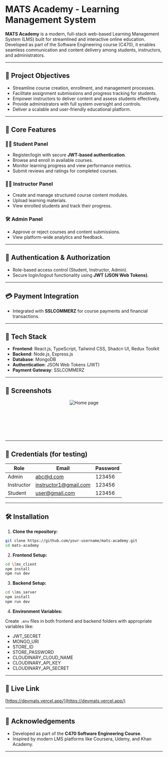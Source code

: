 # MATS Academy - Learning Management System

**MATS Academy** is a modern, full-stack web-based Learning Management System (LMS) built for streamlined and interactive online education. Developed as part of the Software Engineering course (C470), it enables seamless communication and content delivery among students, instructors, and administrators.

---

## 🎯 Project Objectives

- Streamline course creation, enrollment, and management processes.
- Facilitate assignment submissions and progress tracking for students.
- Empower instructors to deliver content and assess students effectively.
- Provide administrators with full system oversight and controls.
- Deliver a scalable and user-friendly educational platform.

---

## 🚀 Core Features

### 👨‍🎓 Student Panel

- Register/login with secure **JWT-based authentication**.
- Browse and enroll in available courses.
- Monitor learning progress and view performance metrics.
- Submit reviews and ratings for completed courses.

### 👩‍🏫 Instructor Panel

- Create and manage structured course content modules.
- Upload learning materials.
- View enrolled students and track their progress.

### 🛠️ Admin Panel

- Approve or reject courses and content submissions.
- View platform-wide analytics and feedback.

---

## 🔐 Authentication & Authorization

- Role-based access control (Student, Instructor, Admin).
- Secure login/logout functionality using **JWT (JSON Web Tokens)**.

---

## 💳 Payment Integration

- Integrated with **SSLCOMMERZ** for course payments and financial transactions.

---

## 🧰 Tech Stack

- **Frontend**: React.js, TypeScript, Tailwind CSS, Shadcn UI, Redux Toolkit
- **Backend**: Node.js, Express.js
- **Database**: MongoDB
- **Authentication**: JSON Web Tokens (JWT)
- **Payment Gateway**: SSLCOMMERZ

---

## 📸 Screenshots

<p align="center">
  <img src="https://res.cloudinary.com/dtq3fmrkh/image/upload/v1747979105/hu0lae5onpq-1747979102761-projectImg-img1.jpg" alt="Home page" >
</p>

<p align="center">
  <img src="https://i.postimg.cc/1t8pLZ3F/img2.jpg" alt="">
</p>

<p align="center">
  <img src="https://i.postimg.cc/TwBrxHK4/img3.jpg" alt="">
</p>

<p align="center">
  <img src="https://i.postimg.cc/J0JjzcJ4/img4.jpg" alt="">
</p>

<p align="center">
  <img src="https://i.postimg.cc/NFhrS9Vh/img5.jpg" alt="">
</p>

<p align="center">
  <img src="https://i.postimg.cc/dVWZvSXj/img6.jpg" alt="">
</p>

<p align="center">
  <img src="https://i.postimg.cc/Hn4jNSX5/img7.jpg" alt="">
</p>

<p align="center">
  <img src="https://i.postimg.cc/h49JhG6j/img8.jpg" alt="">
</p>

---

## 🔐 Credentials (for testing)

| Role       | Email                 | Password |
| ---------- | --------------------- | -------- |
| Admin      | abc@d.com             | 123456   |
| Instructor | instructor1@gmail.com | 123456   |
| Student    | user@gmail.com        | 123456   |

---

## 🛠️ Installation

1. **Clone the repository:**

```bash
git clone https://github.com/your-username/mats-academy.git
cd mats-academy
```

2. **Frontend Setup:**

```bash
cd \lms_client
npm install
npm run dev
```

3. **Backend Setup:**

```bash
cd \lms_server
npm install
npm run dev
```

4. **Environment Variables:**

Create `.env` files in both frontend and backend folders with appropriate variables like:

- JWT_SECRET
- MONGO_URI
- STORE_ID
- STORE_PASSWORD
- CLOUDINARY_CLOUD_NAME
- CLOUDINARY_API_KEY
- CLOUDINARY_API_SECRET

---

## 🔗 Live Link

[https://devmats.vercel.app/](https://devmats.vercel.app/)

---

## 🙌 Acknowledgements

- Developed as part of the **C470 Software Engineering Course**.
- Inspired by modern LMS platforms like Coursera, Udemy, and Khan Academy.

---
